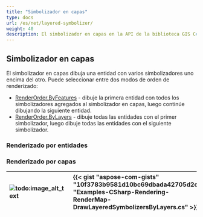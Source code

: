 ```yaml
---
title: "Simbolizador en capas"
type: docs
url: /es/net/layered-symbolizer/
weight: 40
description: El simbolizador en capas en la API de la biblioteca GIS C# dibuja una entidad con varios simbolizadores uno encima del otro con modos de orden de renderizado basados en entidades o capas.
---
```


## **Simbolizador en capas**
El simbolizador en capas dibuja una entidad con varios simbolizadores uno encima del otro. Puede seleccionar entre dos modos de orden de renderizado:

- [RenderOrder.ByFeatures](https://reference.aspose.com/gis/net/aspose.gis.rendering.symbolizers/renderingorder) - dibuje la primera entidad con todos los simbolizadores agregados al simbolizador en capas, luego continúe dibujando la siguiente entidad.
- [RenderOrder.ByLayers](https://reference.aspose.com/gis/net/aspose.gis.rendering.symbolizers/renderingorder) - dibuje todas las entidades con el primer simbolizador, luego dibuje todas las entidades con el siguiente simbolizador.

### **Renderizado por entidades**

### **Renderizado por capas**


|![todo:image_alt_text](layered-symbolizer_1.png)|{{< gist "aspose-com-gists" "10f3783b9581d10bc69dbada42705d2c" "Examples-CSharp-Rendering-RenderMap-DrawLayeredSymbolizersByLayers.cs" >}}|
| :- | :- |

